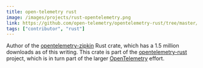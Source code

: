 ```yaml
---
title: open-telemetry rust
image: /images/projects/rust-opentelemetry.png
link: https://github.com/open-telemetry/opentelemetry-rust/tree/master/opentelemetry-zipkin
tags: ["contributor", "rust"]
---
```


Author of the [opentelemetry-zipkin](https://crates.io/crates/opentelemetry-zipkin) Rust crate, which has a 1.5 million downloads as of this writing. This crate is part of the [opentelemetry-rust](https://github.com/open-telemetry/opentelemetry-rust) project, which is in turn part of the larger [OpenTelemetry](https://opentelemetry.io/) effort.